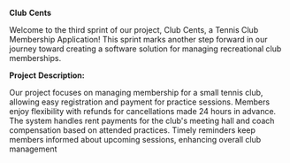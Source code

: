 **Club** **Cents**

Welcome to the third sprint of our project, Club Cents, a Tennis Club Membership Application! This sprint marks another step forward in our journey toward creating a software solution for managing recreational club memberships.

**Project** **Description:**

Our project focuses on managing membership for a small tennis club, allowing easy registration and payment for practice sessions. Members enjoy flexibility with refunds for cancellations made 24 hours in advance. The system handles rent payments for the club's meeting hall and coach compensation based on attended practices. Timely reminders keep members informed about upcoming sessions, enhancing overall club management
 
